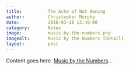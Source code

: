 ```yaml
---
title:			The Ache of Not Owning
author:			Christopher Murphy
date:			2016-03-18 13:40:00
category: 		Notes
image:			music-by-the-numbers.png
imagealt:		Music by the Numbers [Detail]
layout:			post
---
```



Content goes here. [Music by the Numbers][01]…




[01]: http://designobserver.com/article.php?id=39240 "Music by the Numbers"